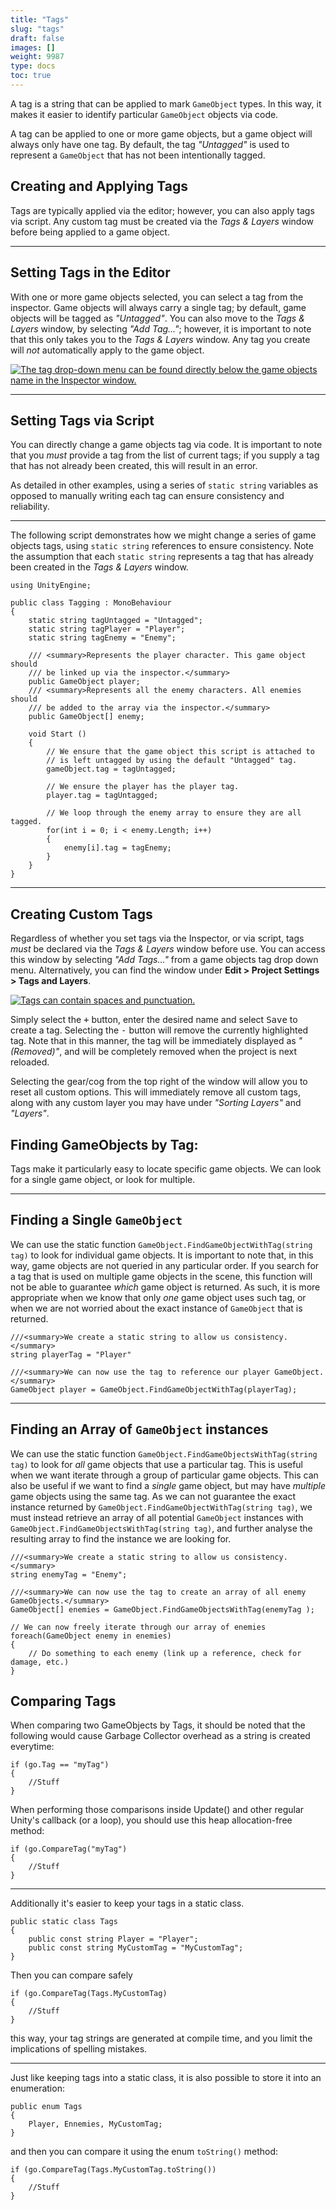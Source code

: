 ```yaml
---
title: "Tags"
slug: "tags"
draft: false
images: []
weight: 9987
type: docs
toc: true
---
```


A tag is a string that can be applied to mark `GameObject` types. In this way, it makes it easier to identify particular `GameObject` objects via code. 


A tag can be applied to one or more game objects, but a game object will always only have one tag. By default, the tag *"Untagged"* is used to represent a `GameObject` that has not been intentionally tagged.

## Creating and Applying Tags
Tags are typically applied via the editor; however, you can also apply tags via script. Any custom tag must be created via the *Tags & Layers* window before being applied to a game object.

---

## Setting Tags in the Editor

With one or more game objects selected, you can select a tag from the inspector. Game objects will always carry a single tag; by default, game objects will be tagged as *"Untagged"*. You can also move to the *Tags & Layers* window, by selecting *"Add Tag..."*; however, it is important to note that this only takes you to the *Tags & Layers* window. Any tag you create will *not* automatically apply to the game object. 

[![The tag drop-down menu can be found directly below the game objects name in the Inspector window.][1]][1]

---

## Setting Tags via Script

You can directly change a game objects tag via code. It is important to note that you *must* provide a tag from the list of current tags; if you supply a tag that has not already been created, this will result in an error.

As detailed in other examples, using a series of `static string` variables as opposed to manually writing each tag can ensure consistency and reliability.

---

The following script demonstrates how we might change a series of game objects tags, using `static string` references to ensure consistency. Note the assumption that each `static string` represents a tag that has already been created in the *Tags & Layers* window. 

    using UnityEngine;

    public class Tagging : MonoBehaviour
    {
        static string tagUntagged = "Untagged";
        static string tagPlayer = "Player";
        static string tagEnemy = "Enemy";
    
        /// <summary>Represents the player character. This game object should 
        /// be linked up via the inspector.</summary>
        public GameObject player;
        /// <summary>Represents all the enemy characters. All enemies should 
        /// be added to the array via the inspector.</summary>
        public GameObject[] enemy;
    
        void Start ()
        {
            // We ensure that the game object this script is attached to
            // is left untagged by using the default "Untagged" tag.
            gameObject.tag = tagUntagged;
    
            // We ensure the player has the player tag.
            player.tag = tagUntagged;
    
            // We loop through the enemy array to ensure they are all tagged.
            for(int i = 0; i < enemy.Length; i++)
            {
                enemy[i].tag = tagEnemy;
            }
        }
    }

---

## Creating Custom Tags

Regardless of whether you set tags via the Inspector, or via script, tags *must* be declared via the *Tags & Layers* window before use. You can access this window by selecting *"Add Tags..."* from a game objects tag drop down menu. Alternatively, you can find the window under **Edit > Project Settings > Tags and Layers**.

[![Tags can contain spaces and punctuation.][2]][2]

Simply select the <kbd>+</kbd> button, enter the desired name and select <kbd>Save</kbd> to create a tag. Selecting the <kbd>-</kbd> button will remove the currently highlighted tag. Note that in this manner, the tag will be immediately displayed as *"(Removed)"*, and will be completely removed when the project is next reloaded.

Selecting the gear/cog from the top right of the window will allow you to reset all custom options. This will immediately remove all custom tags, along with any custom layer you may have under *"Sorting Layers"* and *"Layers"*.


  [1]: https://i.stack.imgur.com/JWzCP.png "By default, game objects can be tagged as Untagged, Respawn, Finish, EditorOnly, MainCamera, Player or GameController. You can also move to the Tags & Layers window to create custom tags."
  [2]: https://i.stack.imgur.com/NAVSg.png "From the Tags & Layers window we can add and remove custom tags"

## Finding GameObjects by Tag:
Tags make it particularly easy to locate specific game objects. We can look for a single game object, or look for multiple. 

---

## Finding a Single `GameObject`

We can use the static function `GameObject.FindGameObjectWithTag(string tag)` to look for individual game objects. It is important to note that, in this way, game objects are not queried in any particular order. If you search for a tag that is used on multiple game objects in the scene, this function will not be able to guarantee *which* game object is returned. As such, it is more appropriate when we know that only *one* game object uses such tag, or when we are not worried about the exact instance of `GameObject` that is returned.

    ///<summary>We create a static string to allow us consistency.</summary>
    string playerTag = "Player"

    ///<summary>We can now use the tag to reference our player GameObject.</summary>
    GameObject player = GameObject.FindGameObjectWithTag(playerTag);

---

## Finding an Array of `GameObject` instances

We can use the static function `GameObject.FindGameObjectsWithTag(string tag)` to look for *all* game objects that use a particular tag. This is useful when we want iterate through a group of particular game objects. This can also be useful if we want to find a *single* game object, but may have *multiple* game objects using the same tag. As we can not guarantee the exact instance returned by `GameObject.FindGameObjectWithTag(string tag)`, we must instead retrieve an array of all potential `GameObject` instances with `GameObject.FindGameObjectsWithTag(string tag)`, and further analyse the resulting array to find the instance we are looking for.

<!-- language: c# -->

    ///<summary>We create a static string to allow us consistency.</summary>
    string enemyTag = "Enemy";

    ///<summary>We can now use the tag to create an array of all enemy GameObjects.</summary>
    GameObject[] enemies = GameObject.FindGameObjectsWithTag(enemyTag );

    // We can now freely iterate through our array of enemies
    foreach(GameObject enemy in enemies)
    {
        // Do something to each enemy (link up a reference, check for damage, etc.)
    }


## Comparing Tags
When comparing two GameObjects by Tags, it should be noted that the following would cause Garbage Collector overhead as a string is created everytime:

<!-- language: c# -->

    if (go.Tag == "myTag")
    { 
        //Stuff 
    }

When performing those comparisons inside Update() and other regular Unity's callback (or a loop), you should use this heap allocation-free method:

<!-- language: c# -->

    if (go.CompareTag("myTag")
    { 
        //Stuff 
    }

---

Additionally it's easier to keep your tags in a static class.

<!-- language: c# -->

    public static class Tags
    {
        public const string Player = "Player";
        public const string MyCustomTag = "MyCustomTag";
    }

Then you can compare safely

<!-- language: c# -->

    if (go.CompareTag(Tags.MyCustomTag)
    { 
        //Stuff 
    }
this way, your tag strings are generated at compile time, and you limit the implications of spelling mistakes.

---

Just like keeping tags into a static class, it is also possible to store it into an enumeration:
<!-- language: c# -->

    public enum Tags
    {
        Player, Ennemies, MyCustomTag;
    }

and then you can compare it using the enum `toString()` method:
<!-- language: c# -->

    if (go.CompareTag(Tags.MyCustomTag.toString())
    { 
        //Stuff 
    }

